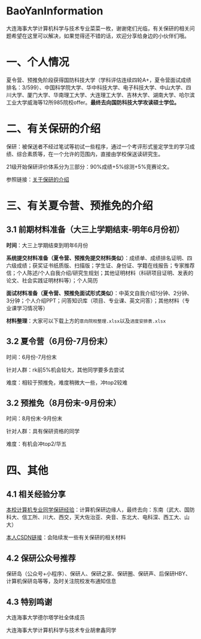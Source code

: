 # BaoYanInformation
大连海事大学计算机科学与技术专业菜菜一枚，谢谢佬们光临，有关保研的相关问题希望在这里可以解决，如果觉得还不错的话，欢迎分享给身边的小伙伴们哦。
# 一、个人情况
夏令营、预推免阶段获得国防科技大学（学科评估连续四轮A+，夏令营面试成绩排名：3/599）、中国科学院大学、华中科技大学、电子科技大学、中山大学、四川大学、厦门大学、华南理工大学、大连理工大学、吉林大学、湖南大学、哈尔滨工业大学威海等12所985院校offer。**最终去向国防科技大学攻读硕士学位。**
# 二、有关保研的介绍
保研：被保送者不经过笔试等初试一些程序，通过一个考评形式鉴定学生的学习成绩、综合素质等，在一个允许的范围内，直接由学校保送读研究生。

21级开始保研评价体系分为三部分：90%成绩+5%综测+5%竞赛论文。

参照链接：[关于保研的介绍](https://zhuanlan.zhihu.com/p/259145735)
# 三、有关夏令营、预推免的介绍
## 3.1 前期材料准备（大三上学期结束-明年6月份初）
**时间**：大三上学期结束到明年6月份

**系统提交材料准备（夏令营、预推免提交材料类似）**：成绩单、成绩排名证明、四六级成绩；获奖证书纸质版、扫描版；学生证、身份证、学籍在线报告；专家推荐信；个人陈述/个人自我介绍/研究生规划；其他证明材料（科研项目证明、发表的论文、社会实践证明材料等）；个人简历

**面试材料准备（夏令营、预推免面试形式类似）**：中英文自我介绍1分钟、2分钟、3分钟；个人介绍PPT；问答知识库（项目、专业课、英文问答）；其他材料（专业课学习情况等）

**材料整理**：大家可以下载上方的`意向院校整理.xlsx`以及`进度安排表.xlsx`
## 3.2 夏令营（6月份-7月份末）
时间：6月份-7月份末

针对人群：rk前5%机会较大，其他同学要多去尝试

难度：相较于预推免，难度稍微大一些，冲top2较难

## 3.2 预推免（8月份末-9月份末）
时间：8月份末-9月份末

针对人群：具有保研资格的同学

难度：有机会冲top2/华五

# 四、其他
## 4.1 相关经验分享
[本校计算机专业同学保研经验](https://zhuanlan.zhihu.com/p/569167683)：计算机保研边缘人，最终去向：东南（武大、国防科大、信工所、川大、西交，天大佐治亚、央音、东北大、电科深、西工大、山大）

[本人CSDN链接](https://blog.csdn.net/ConstineWhy?spm=1000.2115.3001.5343)：会陆续发一些有关保研的相关材料
## 4.2 保研公众号推荐
保研岛（公众号+小程序）、保研人、保研之家、保研圈、保研声、后保研HBY、计算机保研岛等等，及时关注院校发布通知信息
## 4.3 特别鸣谢
大连海事大学德尔塔学社全体成员

大连海事大学计算机科学与技术专业胡聿鑫同学
